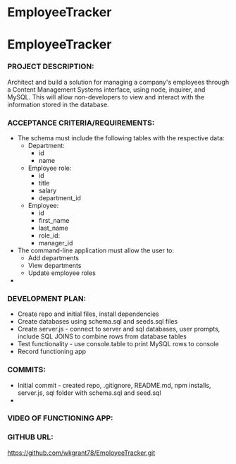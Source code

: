# EmployeeTracker

# EmployeeTracker

### PROJECT DESCRIPTION:

Architect and build a solution for managing a company's employees through a Content Management Systems interface, using node, inquirer, and MySQL. This will allow non-developers to view and interact with the information stored in the database.

### ACCEPTANCE CRITERIA/REQUIREMENTS:

* The schema must include the following tables with the respective data:
    * Department:
        - id
        - name
    * Employee role:
        - id
        - title
        - salary
        - department_id
    * Employee:
        - id
        - first_name
        - last_name
        - role_id:
        - manager_id
* The command-line application must allow the user to:
    * Add departments
    * View departments
    * Update employee roles
* 

### DEVELOPMENT PLAN:

* Create repo and initial files, install dependencies
* Create databases using schema.sql and seeds.sql files
* Create server.js - connect to server and sql databases, user prompts, include SQL JOINS to combine rows from database tables
* Test functionality - use console.table to print MySQL rows to console
* Record functioning app


### COMMITS:

* Initial commit - created repo, .gitignore, README.md, npm installs, server.js, sql folder with schema.sql and seed.sql
*

### VIDEO OF FUNCTIONING APP:



### GITHUB URL:

https://github.com/wkgrant78/EmployeeTracker.git

